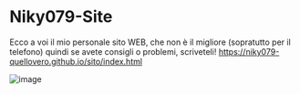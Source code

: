 # Niky079-Site
Ecco a voi il mio personale sito WEB, che non è il migliore (sopratutto per il telefono) quindi se avete consigli o problemi, scriveteli!
https://niky079-quellovero.github.io/sito/index.html

![image](https://user-images.githubusercontent.com/85190239/236693606-2124fbee-7c3a-4bd4-9e61-5343bd81821b.png)
